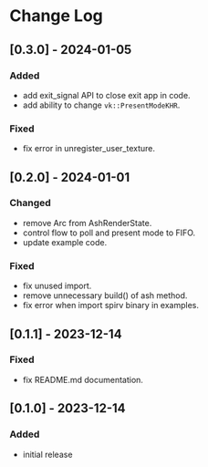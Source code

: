# Change Log

## [0.3.0] - 2024-01-05
### Added
- add exit_signal API to close exit app in code.
- add ability to change `vk::PresentModeKHR`.

### Fixed
- fix error in unregister_user_texture.

## [0.2.0] - 2024-01-01
### Changed
- remove Arc from AshRenderState.
- control flow to poll and present mode to FIFO.
- update example code.

### Fixed
- fix unused import.
- remove unnecessary build() of ash method.
- fix error when import spirv binary in examples.

## [0.1.1] - 2023-12-14
### Fixed
- fix README.md documentation.

## [0.1.0] - 2023-12-14
### Added
- initial release
